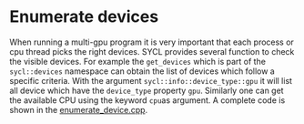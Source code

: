 # Enumerate devices
When running a multi-gpu program it is very important that each process or  cpu thread picks the right devices. SYCL provides several function to check the visible devices. For example the `get_devices` which is part of the `sycl::devices` namespace can obtain the list of devices which follow a specific criteria. With the argument `sycl::info::device_type::gpu` it will list all device which have the `device_type` property `gpu`. Similarly one can get the available CPU using the keyword `cpu`as argument. 
A complete code is shown in the  [enumerate_device.cpp](enumerate_device.cpp).

